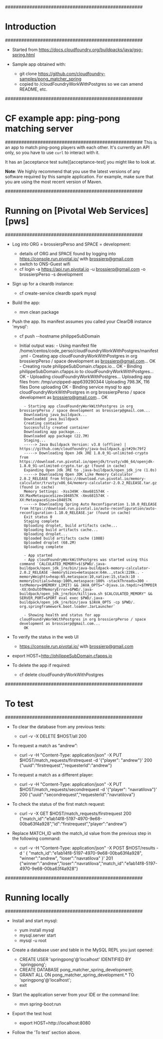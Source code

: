 ###################################################
# Introduction
###################################################
- Started from https://docs.cloudfoundry.org/buildpacks/java/gsg-spring.html

- Sample app obtained with:
    - git clone https://github.com/cloudfoundry-samples/pong_matcher_spring
    - copied to /cloudFoundryWorkWithPostgres so we can amend README, etc.


###################################################
# CF example app: ping-pong matching server
###################################################
This is an app to match ping-pong players with each other. It's currently an API only, so you have to use `curl` to interact with it.

It has an [acceptance test suite][acceptance-test] you might like to look at.

**Note**: We highly recommend that you use the latest versions of any software required by this sample application. For example, make sure that you are using the most recent version of Maven.


###################################################
# Running on [Pivotal Web Services][pws]
###################################################
- Log into ORG = brossierpPerso and SPACE = development:
    - details of ORG and SPACE found by logging into https://console.run.pivotal.io/ with brossierp@gmail.com
    - switch to ONS-Guest wifi
    - cf login -a https://api.run.pivotal.io -u brossierp@gmail.com -o brossierpPerso -s development

- Sign up for a cleardb instance:
    - cf create-service cleardb spark mysql

- Build the app:
    - mvn clean package

- Push the app. Its manifest assumes you called your ClearDB instance 'mysql':
    - cf push --hostname philippeSubDomain
    - Initial output was:
            - Using manifest file /home/centos/code_perso/cloudFoundryWorkWithPostgres/manifest.yml
            - Creating app cloudFoundryWorkWithPostgres in org brossierpPerso / space development as brossierp@gmail.com...
            OK
            - Creating route philippeSubDomain.cfapps.io...
            OK
            - Binding philippeSubDomain.cfapps.io to cloudFoundryWorkWithPostgres...
            OK
            - Uploading cloudFoundryWorkWithPostgres...
            Uploading app files from: /tmp/unzipped-app639290344
            Uploading 798.3K, 116 files
            Done uploading
            OK
            - Binding service mysql to app cloudFoundryWorkWithPostgres in org brossierpPerso / space development as brossierp@gmail.com...
            OK

            - Starting app cloudFoundryWorkWithPostgres in org brossierpPerso / space development as brossierp@gmail.com...
            Downloading java_buildpack...
            Downloaded java_buildpack
            Creating container
            Successfully created container
            Downloading app package...
            Downloaded app package (22.7M)
            Staging...
            -----> Java Buildpack Version: v3.8 (offline) | https://github.com/cloudfoundry/java-buildpack.git#29c79f2
            -----> Downloading Open Jdk JRE 1.8.0_91-unlimited-crypto from https://download.run.pivotal.io/openjdk/trusty/x86_64/openjdk-1.8.0_91-unlimited-crypto.tar.gz (found in cache)
            Expanding Open Jdk JRE to .java-buildpack/open_jdk_jre (1.0s)
            -----> Downloading Open JDK Like Memory Calculator 2.0.2_RELEASE from https://download.run.pivotal.io/memory-calculator/trusty/x86_64/memory-calculator-2.0.2_RELEASE.tar.gz (found in cache)
            Memory Settings: -Xss349K -Xmx681574K -XX:MaxMetaspaceSize=104857K -Xms681574K -XX:MetaspaceSize=104857K
            -----> Downloading Spring Auto Reconfiguration 1.10.0_RELEASE from https://download.run.pivotal.io/auto-reconfiguration/auto-reconfiguration-1.10.0_RELEASE.jar (found in cache)
            Exit status 0
            Staging complete
            Uploading droplet, build artifacts cache...
            Uploading build artifacts cache...
            Uploading droplet...
            Uploaded build artifacts cache (108B)
            Uploaded droplet (68.2M)
            Uploading complete

            - App started
            - App cloudFoundryWorkWithPostgres was started using this command `CALCULATED_MEMORY=$($PWD/.java-buildpack/open_jdk_jre/bin/java-buildpack-memory-calculator-2.0.2_RELEASE -memorySizes=metaspace:64m..,stack:228k.. -memoryWeights=heap:65,metaspace:10,native:15,stack:10 -memoryInitials=heap:100%,metaspace:100% -stackThreads=300 -totMemory=$MEMORY_LIMIT) && JAVA_OPTS="-Djava.io.tmpdir=$TMPDIR -XX:OnOutOfMemoryError=$PWD/.java-buildpack/open_jdk_jre/bin/killjava.sh $CALCULATED_MEMORY" && SERVER_PORT=$PORT eval exec $PWD/.java-buildpack/open_jdk_jre/bin/java $JAVA_OPTS -cp $PWD/. org.springframework.boot.loader.JarLauncher`

            - Showing health and status for app cloudFoundryWorkWithPostgres in org brossierpPerso / space development as brossierp@gmail.com...
            OK

- To verify the status in the web UI
    - https://console.run.pivotal.io/ with brossierp@gmail.com

- export HOST=http://philippeSubDomain.cfapps.io

- To delete the app if required:
    - cf delete cloudFoundryWorkWithPostgres


###################################################
# To test
###################################################
- To clear the database from any previous tests:
    - curl -v -X DELETE $HOST/all
    200

- To request a match as “andrew”:
    - curl -v -H "Content-Type: application/json" -X PUT $HOST/match_requests/firstrequest -d '{"player": "andrew"}'
    200 {"uuid":"firstrequest","requesterId":"andrew"}

- To request a match as a different player:
    - curl -v -H "Content-Type: application/json" -X PUT $HOST/match_requests/secondrequest -d '{"player": "navratilova"}'
    200 {"uuid":"secondrequest","requesterId":"navratilova"}

- To check the status of the first match request:
    - curl -v -X GET $HOST/match_requests/firstrequest
    200 {"match_id":"e1ab14f8-5197-4970-9e68-00ba63f4a928","id":"firstrequest","player":"andrew"}

- Replace MATCH_ID with the match_id value from the previous step in the following command:
    - curl -v -H "Content-Type: application/json" -X POST $HOST/results -d ' { "match_id":"e1ab14f8-5197-4970-9e68-00ba63f4a928", "winner":"andrew", "loser":"navratilova" }'
    201 {"winner":"andrew","loser":"navratilova","match_id":"e1ab14f8-5197-4970-9e68-00ba63f4a928"}


###################################################
# Running locally
###################################################
- Install and start mysql:
    - yum install mysql
    - mysql.server start
    - mysql -u root

- Create a database user and table in the MySQL REPL you just opened:
    - CREATE USER 'springpong'@'localhost' IDENTIFIED BY 'springpong';
    - CREATE DATABASE pong_matcher_spring_development;
    - GRANT ALL ON pong_matcher_spring_development.* TO 'springpong'@'localhost';
    - exit

- Start the application server from your IDE or the command line:
    - mvn spring-boot:run

- Export the test host
    - export HOST=http://localhost:8080

- Follow the 'To test' section above.

